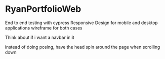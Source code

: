 # RyanPortfolioWeb

End to end testing with cypress
Responsive Design for mobile and desktop applications
wireframe for both cases

Think about if i want a navbar in it

instead of doing posing, have the head spin around the page when scrolling down
